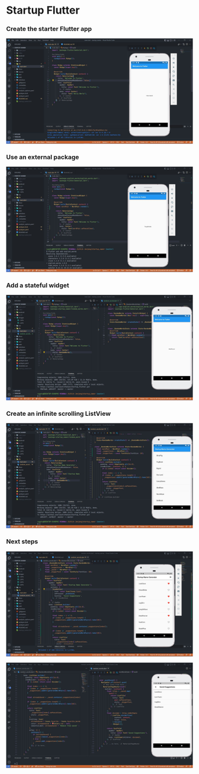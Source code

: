 # Startup Flutter
### Create the starter Flutter app

![](images/1.JPG)

### Use an external package

![](images/2.JPG)

### Add a stateful widget

![](images/3.JPG)

### Create an infinite scrolling ListView

![](images/4.JPG)

### Next steps

![](images/5.JPG)

![](images/6.JPG)